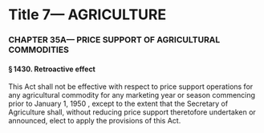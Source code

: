 
# Title 7— AGRICULTURE
### CHAPTER 35A— PRICE SUPPORT OF AGRICULTURAL COMMODITIES
#### § 1430. Retroactive effect

This Act shall not be effective with respect to price support operations for any agricultural commodity for any marketing year or season commencing prior to January 1, 1950 , except to the extent that the Secretary of Agriculture shall, without reducing price support theretofore undertaken or announced, elect to apply the provisions of this Act.
